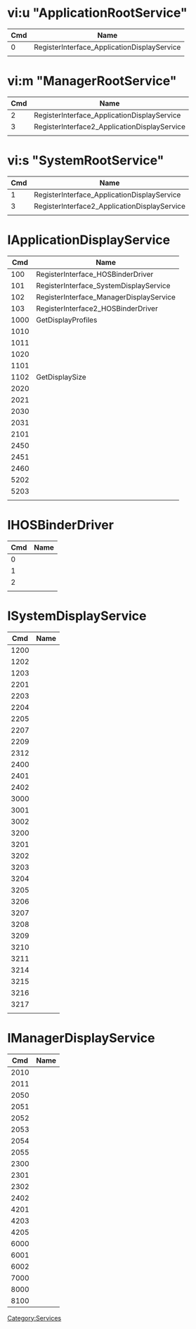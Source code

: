 # vi:u "ApplicationRootService"

| Cmd | Name                                         |
| --- | -------------------------------------------- |
| 0   | RegisterInterface\_ApplicationDisplayService |
|     |                                              |

# vi:m "ManagerRootService"

| Cmd | Name                                          |
| --- | --------------------------------------------- |
| 2   | RegisterInterface\_ApplicationDisplayService  |
| 3   | RegisterInterface2\_ApplicationDisplayService |
|     |                                               |

# vi:s "SystemRootService"

| Cmd | Name                                          |
| --- | --------------------------------------------- |
| 1   | RegisterInterface\_ApplicationDisplayService  |
| 3   | RegisterInterface2\_ApplicationDisplayService |
|     |                                               |

# IApplicationDisplayService

| Cmd  | Name                                     |
| ---- | ---------------------------------------- |
| 100  | RegisterInterface\_HOSBinderDriver       |
| 101  | RegisterInterface\_SystemDisplayService  |
| 102  | RegisterInterface\_ManagerDisplayService |
| 103  | RegisterInterface2\_HOSBinderDriver      |
| 1000 | GetDisplayProfiles                       |
| 1010 |                                          |
| 1011 |                                          |
| 1020 |                                          |
| 1101 |                                          |
| 1102 | GetDisplaySize                           |
| 2020 |                                          |
| 2021 |                                          |
| 2030 |                                          |
| 2031 |                                          |
| 2101 |                                          |
| 2450 |                                          |
| 2451 |                                          |
| 2460 |                                          |
| 5202 |                                          |
| 5203 |                                          |
|      |                                          |

# IHOSBinderDriver

| Cmd | Name |
| --- | ---- |
| 0   |      |
| 1   |      |
| 2   |      |
|     |      |

# ISystemDisplayService

| Cmd  | Name |
| ---- | ---- |
| 1200 |      |
| 1202 |      |
| 1203 |      |
| 2201 |      |
| 2203 |      |
| 2204 |      |
| 2205 |      |
| 2207 |      |
| 2209 |      |
| 2312 |      |
| 2400 |      |
| 2401 |      |
| 2402 |      |
| 3000 |      |
| 3001 |      |
| 3002 |      |
| 3200 |      |
| 3201 |      |
| 3202 |      |
| 3203 |      |
| 3204 |      |
| 3205 |      |
| 3206 |      |
| 3207 |      |
| 3208 |      |
| 3209 |      |
| 3210 |      |
| 3211 |      |
| 3214 |      |
| 3215 |      |
| 3216 |      |
| 3217 |      |
|      |      |

# IManagerDisplayService

| Cmd  | Name |
| ---- | ---- |
| 2010 |      |
| 2011 |      |
| 2050 |      |
| 2051 |      |
| 2052 |      |
| 2053 |      |
| 2054 |      |
| 2055 |      |
| 2300 |      |
| 2301 |      |
| 2302 |      |
| 2402 |      |
| 4201 |      |
| 4203 |      |
| 4205 |      |
| 6000 |      |
| 6001 |      |
| 6002 |      |
| 7000 |      |
| 8000 |      |
| 8100 |      |

[Category:Services](Category:Services "wikilink")
